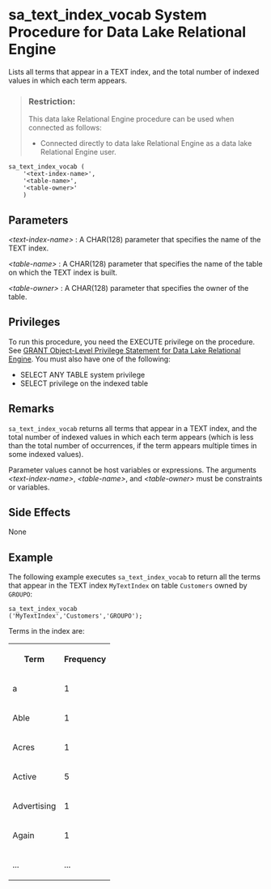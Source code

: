<!-- loioa5fc07d584f21015b6b0d8b56823c3e0 -->

# sa\_text\_index\_vocab System Procedure for Data Lake Relational Engine

Lists all terms that appear in a TEXT index, and the total number of indexed values in which each term appears.



> ### Restriction:  
> This data lake Relational Engine procedure can be used when connected as follows:
> 
> -   Connected directly to data lake Relational Engine as a data lake Relational Engine user.



```
sa_text_index_vocab (
	'<text-index-name>',
	'<table-name>',
	'<table-owner>'
	)
```



<a name="loioa5fc07d584f21015b6b0d8b56823c3e0__iq_iquda_99"/>

## Parameters

 *<text-index-name\>*
 :   A CHAR\(128\) parameter that specifies the name of the TEXT index.

  *<table-name\>*
 :   A CHAR\(128\) parameter that specifies the name of the table on which the TEXT index is built.

  *<table-owner\>*
 :   A CHAR\(128\) parameter that specifies the owner of the table.

 

<a name="loioa5fc07d584f21015b6b0d8b56823c3e0__iq_iquda_101"/>

## Privileges

To run this procedure, you need the EXECUTE privilege on the procedure. See [GRANT Object-Level Privilege Statement for Data Lake Relational Engine](../080-sql-statements/grant-object-level-privilege-statement-for-data-lake-relational-engine-a3e154f.md). You must also have one of the following:

-   SELECT ANY TABLE system privilege
-   SELECT privilege on the indexed table



<a name="loioa5fc07d584f21015b6b0d8b56823c3e0__iq_iquda_100"/>

## Remarks

`sa_text_index_vocab` returns all terms that appear in a TEXT index, and the total number of indexed values in which each term appears \(which is less than the total number of occurrences, if the term appears multiple times in some indexed values\).

Parameter values cannot be host variables or expressions. The arguments *<text-index-name\>*, *<table-name\>*, and *<table-owner\>* must be constraints or variables.



<a name="loioa5fc07d584f21015b6b0d8b56823c3e0__section_dhd_mrs_mbb"/>

## Side Effects

None



<a name="loioa5fc07d584f21015b6b0d8b56823c3e0__iq_iquda_102"/>

## Example

The following example executes `sa_text_index_vocab` to return all the terms that appear in the TEXT index `MyTextIndex` on table `Customers` owned by `GROUPO`:

```
sa_text_index_vocab
('MyTextIndex','Customers','GROUPO');
```

Terms in the index are:


<table>
<tr>
<th valign="top" rowspan="1">

Term



</th>
<th valign="top" rowspan="1">

Frequency



</th>
</tr>
<tr>
<td valign="top" rowspan="1">

a



</td>
<td valign="top" rowspan="1">

1



</td>
</tr>
<tr>
<td valign="top" rowspan="1">

Able



</td>
<td valign="top" rowspan="1">

1



</td>
</tr>
<tr>
<td valign="top" rowspan="1">

Acres



</td>
<td valign="top" rowspan="1">

1



</td>
</tr>
<tr>
<td valign="top" rowspan="1">

Active



</td>
<td valign="top" rowspan="1">

5



</td>
</tr>
<tr>
<td valign="top" rowspan="1">

Advertising



</td>
<td valign="top" rowspan="1">

1



</td>
</tr>
<tr>
<td valign="top" rowspan="1">

Again



</td>
<td valign="top" rowspan="1">

1



</td>
</tr>
<tr>
<td valign="top" rowspan="1">

...



</td>
<td valign="top" rowspan="1">

...



</td>
</tr>
</table>

